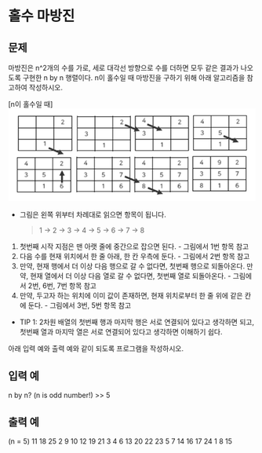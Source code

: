 # 홀수 마방진
## 문제
마방진은 n^2개의 수를 가로, 세로 대각선 방향으로 수를 더하면 모두 같은 결과가 나오도록 구현한 n by n 행렬이다.
n이 홀수일 때 마방진을 구하기 위해 아래 알고리즘을 참고하여 작성하시오.

[n이 홀수일 때]
![figure](./figure.png)
- 그림은 왼쪽 위부터 차례대로 읽으면 항목이 됩니다.
   > 1 -> 2 -> 3 -> 4 ->
   > 5 -> 6 -> 7 -> 8

1. 첫번째 시작 지점은 맨 아랫 줄에 중간으로 잡으면 된다. - 그림에서 1번 항목 참고
2. 다음 수를 현재 위치에서 한 줄 아래, 한 칸 우측에 둔다. - 그림에서 2번 항목 참고
3. 만약, 현재 행에서 더 이상 다음 행으로 갈 수 없다면, 첫번째 행으로 되돌아온다.
만약, 현재 열에서 더 이상 다음 열로 갈 수 없다면, 첫번째 열로 되돌아온다. - 그림에서 2번, 6번, 7번 항목 참고
4. 만약, 두고자 하는 위치에 이미 값이 존재하면, 현재 위치로부터 한 줄 위에 같은 칸에 둔다. - 그림에서 3번, 5번 항목 참고

* TIP 1: 2차원 배열의 첫번째 행과 마지막 행은 서로 연결되어 있다고 생각하면 되고,
첫번째 열과 마지막 열은 서로 연결되어 있다고 생각하면 이해하기 쉽다.

아래 입력 예와 출력 예와 같이 되도록 프로그램을 작성하시오.

## 입력 예
n by n? (n is odd number!) >> 5

## 출력 예
(n = 5)
11 18 25 2 9
10 12 19 21 3
4 6 13 20 22
23 5 7 14 16
17 24 1 8 15